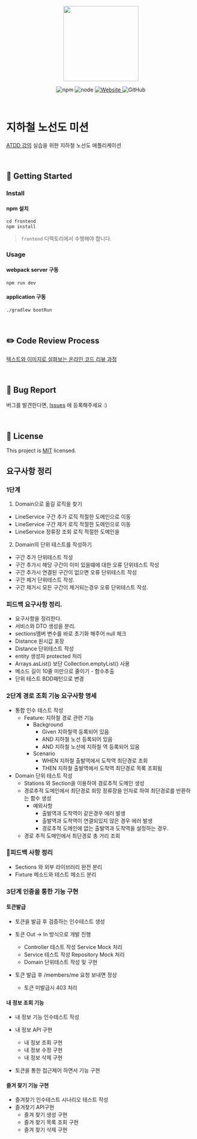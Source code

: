 <p align="center">
    <img width="200px;" src="https://raw.githubusercontent.com/woowacourse/atdd-subway-admin-frontend/master/images/main_logo.png"/>
</p>
<p align="center">
  <img alt="npm" src="https://img.shields.io/badge/npm-6.14.15-blue">
  <img alt="node" src="https://img.shields.io/badge/node-14.18.2-blue">
  <a href="https://edu.nextstep.camp/c/R89PYi5H" alt="nextstep atdd">
    <img alt="Website" src="https://img.shields.io/website?url=https%3A%2F%2Fedu.nextstep.camp%2Fc%2FR89PYi5H">
  </a>
  <img alt="GitHub" src="https://img.shields.io/github/license/next-step/atdd-subway-admin">
</p>

<br>

# 지하철 노선도 미션

[ATDD 강의](https://edu.nextstep.camp/c/R89PYi5H) 실습을 위한 지하철 노선도 애플리케이션

<br>

## 🚀 Getting Started

### Install

#### npm 설치

```
cd frontend
npm install
```

> `frontend` 디렉토리에서 수행해야 합니다.

### Usage

#### webpack server 구동

```
npm run dev
```

#### application 구동

```
./gradlew bootRun
```

<br>

## ✏️ Code Review Process

[텍스트와 이미지로 살펴보는 온라인 코드 리뷰 과정](https://github.com/next-step/nextstep-docs/tree/master/codereview)

<br>

## 🐞 Bug Report

버그를 발견한다면, [Issues](https://github.com/next-step/atdd-subway-service/issues) 에 등록해주세요 :)

<br>

## 📝 License

This project is [MIT](https://github.com/next-step/atdd-subway-service/blob/master/LICENSE.md)
licensed.

## 요구사항 정리

### 1단계

1. Domain으로 옮길 로직을 찾기

- LineService 구간 추가 로직 적절한 도메인으로 이동
- LineService 구간 제거 로직 적절한 도메인으로 이동
- LineService 정류장 조회 로직 적절한 도메인을

2. Domain의 단위 테스트를 작성하기

- 구간 추가 단위테스트 작성
- 구간 추가시 해당 구간이 이미 있을떄에 대한 오류 단위테스트 작성
- 구간 추가시 연결된 구간이 없으면 오류 단위테스트 작성
- 구간 제거 단위테스트 작성.
- 구간 제거시 모든 구간이 제거되는경우 오류 단위테스트 작성.

### 피드백 요구사항 정리.

- 요구사항을 정리한다.
- 서비스와 DTO 생성을 분리.
- sections멤버 변수를 바로 초기화 해주어 null 체크
- Distance 원시값 포장
- Distance 단위테스트 작성
- entity 생성자 protected 처리
- Arrays.asList() 보단 Collection.emptyList() 사용
- 메소드 길이 10줄 미만으로 줄이기 - 함수추출
- 단위 테스트 BDD패턴으로 변경

### 2단계 경로 조회 기능 요구사항 명세

* 통합 인수 테스트 작성
  * Feature: 지하철 경로 관련 기능
    * Background
      * Given 지하철역 등록되어 있음
      * AND 지하철 노선 등록되어 있음
      * AND 지하철 노선에 지하철 역 등록되어 있음
    * Scenario
      * WHEN 지하철 출발역에서 도착역 최단경로 조회
      * THEN 지하철 출발역에서 도착역 최단경로 목록 조회됨
* Domain 단위 테스트 작성
  * Stations 와 Section을 이용하여 경로추적 도메인 생성
  * 경로추적 도메인에서 최단경로 희망 정류장을 인자로 하여 최단경로를 반환하는 함수 생성
    * 예외사항
      * 출발역과 도착역이 같은경우 에러 발생
      * 출발역과 도착역이 연결되있지 않은 경우 에러 발생
      * 경로추적 도메인에 없는 출발역과 도착역을 설정하는 경우.
  * 경로 추적 도메인에서 최단경로 총 거리 조회

### 피드백 사항 정리

* Sections 와 외부 라이브러리 완전 분리
* Fixture 메소드와 테스트 메소드 분리

### 3단계 인증을 통한 기능 구현

#### 토큰발급

* 토큰을 발급 후 검증하는 인수테스트 생성
* 토큰 Out -> In 방식으로 개발 진행

  * Controller 테스트 작성 Service Mock 처리
  * Service 테스트 작성 Repository Mock 처리
  * Domain 단위테스트 작성 및 구현
* 토큰 발급 후 /members/me 요청 보내면 정상

  * 토큰 미발급시 403 처리

#### 내 정보 조회 기능

* 내 정보 기능 인수테스트 작성
* 내 정보 API 구현

  * 내 정보 조회 구현
  * 내 정보 수정 구현
  * 내 정보 삭제 구현
* 토큰을 통한 접근제어 하면서 기능 구현

#### 즐겨 찾기 기능 구현

* 즐겨찾기 인수테스트 시나리오 테스트 작성
* 즐겨찾기 API구현
  * 즐겨 찾기 생성 구현
  * 즐겨 찾기 목록 조회 구현
  * 즐겨 찾기 삭제 구현
